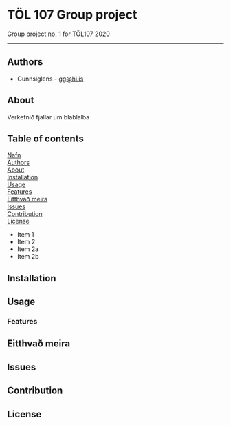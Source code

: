 # TÖL 107 Group project
Group project no. 1 for TÖL107 2020
***

## Authors
* Gunnsiglens - gg@hi.is

## About
Verkefnið fjallar um blablalba

## Table of contents
[Nafn](#töl-107-group-project) <br /> 
[Authors](#authors) <br /> 
  [About](#about) <br /> 
  [Installation](#installation) <br /> 
  [Usage](#usage) <br /> 
    [Features](#features) <br /> 
  [Eitthvað meira](#eitthvað-meira) <br /> 
[Issues](#issues) <br /> 
[Contribution](#contribution) <br /> 
[License](#license)

* Item 1
* Item 2
 * Item 2a
 * Item 2b

## Installation

## Usage

### Features

## Eitthvað meira

## Issues

## Contribution

## License
